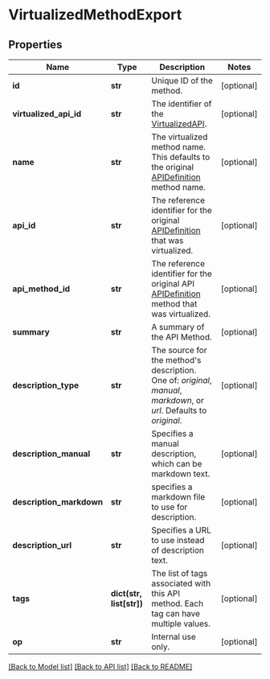 # VirtualizedMethodExport

## Properties
Name | Type | Description | Notes
------------ | ------------- | ------------- | -------------
**id** | **str** | Unique ID of the method. | [optional] 
**virtualized_api_id** | **str** | The identifier of the [VirtualizedAPI](VirtualizedAPI.html). | [optional] 
**name** | **str** | The virtualized method name.  This defaults to the original [APIDefinition](APIDefinition.html) method name. | [optional] 
**api_id** | **str** | The reference identifier for the original [APIDefinition](APIDefinition.html) that was virtualized. | [optional] 
**api_method_id** | **str** | The reference identifier for the original API [APIDefinition](APIDefinition.html) method that was virtualized. | [optional] 
**summary** | **str** | A summary of the API Method. | [optional] 
**description_type** | **str** | The source for the method&#39;s description.  One of: *original*, *manual*, *markdown*, or *url*.  Defaults to *original*. | [optional] 
**description_manual** | **str** | Specifies a manual description, which can be markdown text. | [optional] 
**description_markdown** | **str** | specifies a markdown file to use for description. | [optional] 
**description_url** | **str** | Specifies a URL to use instead of description text. | [optional] 
**tags** | **dict(str, list[str])** | The list of tags associated with this API method. Each tag can have multiple values. | [optional] 
**op** | **str** | Internal use only. | [optional] 

[[Back to Model list]](../README.md#documentation-for-models) [[Back to API list]](../README.md#documentation-for-api-endpoints) [[Back to README]](../README.md)


